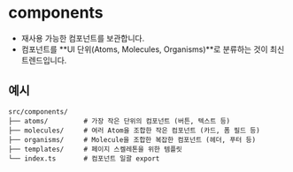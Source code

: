 # components
* 재사용 가능한 컴포넌트를 보관합니다.
* 컴포넌트를 **UI 단위(Atoms, Molecules, Organisms)**로 분류하는 것이 최신 트렌드입니다.

## 예시 
```
src/components/
├── atoms/         # 가장 작은 단위의 컴포넌트 (버튼, 텍스트 등)
├── molecules/     # 여러 Atom을 조합한 작은 컴포넌트 (카드, 폼 필드 등)
├── organisms/     # Molecule을 조합한 복잡한 컴포넌트 (헤더, 푸터 등)
├── templates/     # 페이지 스켈레톤을 위한 템플릿
└── index.ts       # 컴포넌트 일괄 export
```
